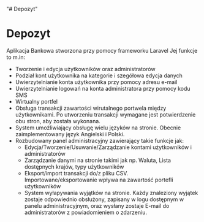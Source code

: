 "# Depozyt" 
# Depozyt

Aplikacja Bankowa stworzona przy pomocy frameworku Laravel
Jej funkcje to m.in:
- Tworzenie i edycja użytkowników oraz administratorów
- Podział kont użytkownika na kategorie i szegółowa edycja danych
- Uwierzytelnianie konta użytkownika przy pomocy adresu e-mail
- Uwierzytelnianie logowań na konta administratora przy pomocy kodu SMS
- Wirtualny portfel
- Obsługa transakcji zawartości wirutalnego portwela między użytkownikami. Po utworzeniu transakcji wymagane jest potwierdzenie obu stron, aby została wykonana.
- System umożliwiający obsługę wielu języków na stronie. Obecnie zaimplementowany język Angielski i Polski.
- Rozbudowany panel administracyjny zawierający takie funkcje jak:
  - Edycja/Tworzenie/Usuwanie/Zarządzanie kontami użytkowników i administratorów
  - Zarządzanie danymi na stronie takimi jak np. Waluta, Lista dostępnych krajów, typy użytkowników
  - Eksport/import transakcji do/z pliku CSV. Importowane/eksportowanie wpływa na zawartość portefli użytkowników
  - System wyłapywania wyjątków na stronie. Każdy znaleziony wyjątek zostaje odpowiednio obsłużony, zapisany w logu dostępnym w panelu administracyjnym, oraz wysłany zostaje E-mail do administratorów z powiadomieniem o zdarzeniu.

